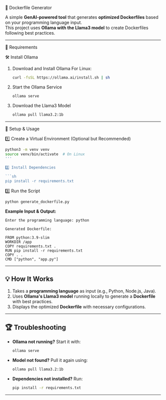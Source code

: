  🐳 Dockerfile Generator

A simple **GenAI-powered tool** that generates **optimized Dockerfiles** based on your programming language input.\
This project uses **Ollama with the Llama3 model** to create Dockerfiles following best practices.

---

 📌 Requirements

 🛠 Install Ollama

1. Download and Install Ollama
   For Linux:

   ```sh
   curl -fsSL https://ollama.ai/install.sh | sh
   ```



2. Start the Ollama Service

   ```sh
   ollama serve
   ```

3. Download the Llama3 Model

   ```sh
   ollama pull llama3.2:1b
   ```

---

🚀 Setup & Usage

1️⃣ Create a Virtual Environment (Optional but Recommended)

```sh
python3 -m venv venv
source venv/bin/activate  # On Linux
'''

2️⃣ Install Dependencies

```sh
pip install -r requirements.txt
```

3️⃣ Run the Script

```sh
python generate_dockerfile.py
```

**Example Input & Output:**

```
Enter the programming language: python

Generated Dockerfile:

FROM python:3.9-slim
WORKDIR /app
COPY requirements.txt .
RUN pip install -r requirements.txt
COPY . .
CMD ["python", "app.py"]
```

---

## 💡 How It Works

1. Takes a **programming language** as input (e.g., Python, Node.js, Java).
2. Uses **Ollama's Llama3 model** running locally to generate a **Dockerfile** with best practices.
3. Displays the optimized **Dockerfile** with necessary configurations.

---

## 🏆 Troubleshooting

- **Ollama not running?** Start it with:
  ```sh
  ollama serve
  ```
- **Model not found?** Pull it again using:
  ```sh
  ollama pull llama3.2:1b
  ```
- **Dependencies not installed?** Run:
  ```sh
  pip install -r requirements.txt
  ```

---

##

